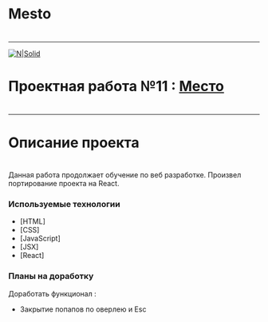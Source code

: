 # Mesto
#

____


[![N|Solid](https://pictures.s3.yandex.net/animation_topic/logo.svg)](https://praktikum.yandex.ru/)


# Проектная работа №11 :  [Место ](https://amillerr.github.io/mesto-react/)
#
_____

#

# Описание проекта
#
Данная работа продолжает обучение по веб разработке. Произвел портирование проекта на React.

### Используемые технологии

* [HTML] 
* [CSS] 
* [JavaScript]
* [JSX]
* [React]

### Планы на доработку

Доработать функционал : 
* Закрытие попапов по оверлею и Esc
